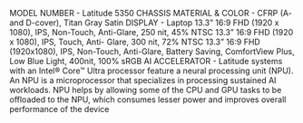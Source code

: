 MODEL NUMBER - Latitude 5350
CHASSIS MATERIAL & COLOR - CFRP (A- and D-cover), Titan Gray Satin
DISPLAY - Laptop
13.3” 16:9 FHD (1920 x 1080), IPS, Non-Touch, 
Anti-Glare, 250 nit, 45% NTSC 
13.3” 16:9 FHD (1920 x 1080), IPS, Touch, Anti-
Glare, 300 nit, 72% NTSC 
13.3” 16:9 FHD (1920x1080), IPS, Non-Touch, 
Anti-Glare, Battery Saving, ComfortView Plus, Low Blue Light, 400nit, 100% sRGB
AI ACCELERATOR - Latitude systems with an Intel® Core™ Ultra processor feature a neural processing unit (NPU). An NPU is a microprocessor that specializes in processing sustained AI workloads. NPU helps by allowing some of the CPU and GPU tasks to be offloaded to the NPU, which consumes lesser power and improves overall performance of the device